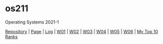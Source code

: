 # os211
Operating Systems 2021-1

[Repository](https://github.com/tarameccaluna/os211) | [Page](https://tarameccaluna.github.io/os211/) | [Log](https://github.com/tarameccaluna/os211/blob/master/TXT/mylog.txt) | [W01](https://github.com/tarameccaluna/os211/blob/master/w01.md) | [W02](https://github.com/tarameccaluna/os211/blob/master/w02.md) | [W03](https://github.com/tarameccaluna/os211/blob/master/w03.md) | [W04](https://github.com/tarameccaluna/os211/blob/master/w04.md) | [W05](https://github.com/tarameccaluna/os211/blob/master/w05.md) | [W06](https://github.com/tarameccaluna/os211/blob/master/w06.md) | [My Top 10 Ranks](https://tarameccaluna.github.io/os211/TXT/myrank.txt)
